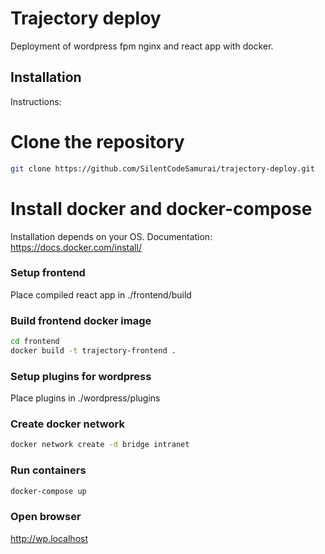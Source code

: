 # Trajectory deploy

Deployment of wordpress fpm nginx and react app with docker.

## Installation

Instructions:

# Clone the repository

```bash
git clone https://github.com/SilentCodeSamurai/trajectory-deploy.git
```

# Install docker and docker-compose

Installation depends on your OS. Documentation: https://docs.docker.com/install/

### Setup frontend

Place compiled react app in ./frontend/build

### Build frontend docker image

```bash
cd frontend
docker build -t trajectory-frontend .
```

### Setup plugins for wordpress

Place plugins in ./wordpress/plugins

### Create docker network

```bash
docker network create -d bridge intranet
```

### Run containers

```bash
docker-compose up
```

### Open browser

http://wp.localhost
